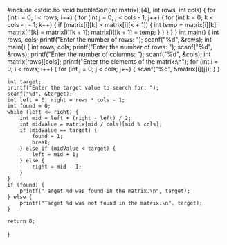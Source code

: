 #include <stdio.h>
void bubbleSort(int matrix[][4], int rows, int cols) {
    for (int i = 0; i < rows; i++) {
        for (int j = 0; j < cols - 1; j++) {
            for (int k = 0; k < cols - j - 1; k++) {
                if (matrix[i][k] > matrix[i][k + 1]) {
                    int temp = matrix[i][k];
                    matrix[i][k] = matrix[i][k + 1];
                    matrix[i][k + 1] = temp;
                }
            }
        }
    }
}
int main() {
    int rows, cols;
    printf("Enter the number of rows: ");
    scanf("%d", &rows);
    int main() {
    int rows, cols;
    printf("Enter the number of rows: ");
    scanf("%d", &rows);
    printf("Enter the number of columns: ");
    scanf("%d", &cols);
    int matrix[rows][cols];
    printf("Enter the elements of the matrix:\n");
    for (int i = 0; i < rows; i++) {
        for (int j = 0; j < cols; j++) {
            scanf("%d", &matrix[i][j]);
        }
    }

    int target; 
    printf("Enter the target value to search for: ");
    scanf("%d", &target);
    int left = 0, right = rows * cols - 1;
    int found = 0; 
    while (left <= right) {
        int mid = left + (right - left) / 2;
        int midValue = matrix[mid / cols][mid % cols]; 
        if (midValue == target) {
            found = 1; 
            break; 
        } else if (midValue < target) {
            left = mid + 1; 
        } else {
            right = mid - 1;
        }
    }
    if (found) {
        printf("Target %d was found in the matrix.\n", target);
    } else {
        printf("Target %d was not found in the matrix.\n", target);
    }

    return 0;
}